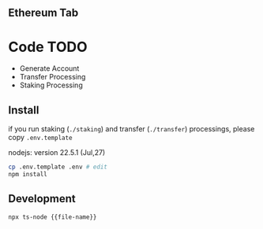 ## Ethereum Tab

# Code TODO
* Generate Account
* Transfer Processing
* Staking Processing


## Install

if you run staking (`./staking`) and transfer (`./transfer`) processings, please copy `.env.template`

nodejs: version 22.5.1 (Jul,27)

```bash
cp .env.template .env # edit
npm install
```

## Development


```bash
npx ts-node {{file-name}}
```
